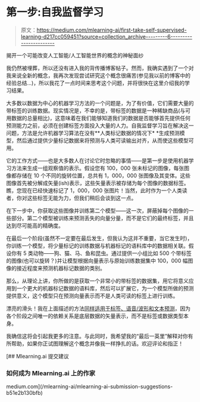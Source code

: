 # 第一步:自我监督学习

> 原文：<https://medium.com/mlearning-ai/first-take-self-supervised-learning-d217cc059451?source=collection_archive---------6----------------------->

揭开一个可能改变人工智能/人工智能世界的概念的神秘面纱

我仍然被埋葬，所以还没有进入我的背传播博客帖子。然而，我确实遇到了一个对我来说全新的概念，我再次发现尝试研究这个概念很痛苦(参见我以前的博客中的经验总结…)，所以我花了一点时间来思考这个问题，并将很快在这里介绍我的学习结果。

大多数以数据为中心的机器学习方法的一个问题是，为了有价值，它们需要大量的带标签的训练数据。现实情况是，不幸的是，带标签的数据是一种稀缺商品(与可用数据的总量相比)，这意味着在我们能够知道我们的数据是否能够首先提供任何预测能力之前，必须在创建标签方面投入大量的人力。自我监督学习旨在解决这一问题，方法是允许机器学习算法在没有**人类标记数据的情况下* *生成预测模型，然后通过提供少量标记数据来将预测与人类可读输出对齐，从而使这些模型可用。

它的工作方式——也是大多数人在讨论它时忽略的事情——是第一步是使用机器学习方法来生成一组观察值的表示。假设您有 100，000 张未标记的图像，每张图像都存储在 10 个不同的旋转位置，总共有 1，000，000 张图像及其变体。这些图像首先被分解成矢量(ish)表示，这些矢量表示被存储为每个图像的数据标签。瞧，您现在已经快速标记了 1，000，000 张图片！当然，此时作为一个人类读者，你对这些标签无能为力，但我们稍后会谈到这一点。

在下一步中，你获取这些图像并训练第二个模型——这一次，屏蔽掉每个图像的一些部分。第二个模型被训练来预测丢失的向量分量，而不是它们的最终标签，并且达到尽可能高的精确度。

在最后一个阶段(虽然不一定要在最后发生，但我认为这并不重要，当它发生时)，你训练一个模型，将少量标记的训练数据与机器标记的语料库中的数据相关联。假设你有 5 类动物——狗、猫、马、鱼和昆虫。通过提供一小组比如 500 个带标签的图像(也可以旋转？)并让模型根据向量表示与原始训练数据集中 100，000 幅图像的接近程度来预测机器标记数据的类别。

那么，从理论上讲，你所做的是获取一个非常小的带标签的数据集，用它将意义应用到一个更大的机器标记数据的语料库，然后可以扩展它，为一个模型所做的预测提供意义，这个模型只在预测向量表示而不是人类可读的标签上进行训练。

漂亮的滑头！我在上面描述的方法[同样适用于标签、语音/波形和文本预测](https://ai.facebook.com/blog/the-first-high-performance-self-supervised-algorithm-that-works-for-speech-vision-and-text/)，因为各个阶段之间唯一的依赖关系是底层数据的矢量表示，而不是标签或数据类型本身。

我确信这将会引起我更多的注意。与此同时，我希望我的“最后一英里”解释对你有所帮助，如果你正试图理解这个概念并像我一样挣扎的话。欢迎评论和指正！

[](/mlearning-ai/mlearning-ai-submission-suggestions-b51e2b130bfb) [## Mlearning.ai 提交建议

### 如何成为 Mlearning.ai 上的作家

medium.com](/mlearning-ai/mlearning-ai-submission-suggestions-b51e2b130bfb)